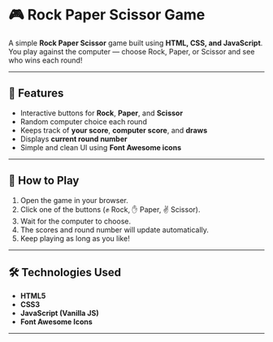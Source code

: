# 🎮 Rock Paper Scissor Game

A simple **Rock Paper Scissor** game built using **HTML, CSS, and JavaScript**.  
You play against the computer — choose Rock, Paper, or Scissor and see who wins each round!

---

## 🧠 Features
- Interactive buttons for **Rock**, **Paper**, and **Scissor**  
- Random computer choice each round  
- Keeps track of **your score**, **computer score**, and **draws**  
- Displays **current round number**  
- Simple and clean UI using **Font Awesome icons**

---

## 🚀 How to Play
1. Open the game in your browser.  
2. Click one of the buttons (✊ Rock, ✋ Paper, ✌️ Scissor).  
3. Wait for the computer to choose.  
4. The scores and round number will update automatically.  
5. Keep playing as long as you like!

---

## 🛠️ Technologies Used
- **HTML5**
- **CSS3**
- **JavaScript (Vanilla JS)**
- **Font Awesome Icons**

---